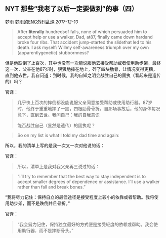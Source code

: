 ## NYT 那些“我老了以后一定要做到”的事（四）

梦雨 [梦雨的ENG外刊乱炖](javascript:void(0);) *2017-12-10*

> After **literally** hundredsof falls, none of which persuaded him to accept help or use a walker, Dad, at87, finally came down hardand broke four ribs. That accident jump-started the slidethat led to his death. I ask myself: Willmy self-awareness triumph over my own (apparentlygenetic) stubbornness?



但是他跌倒了上百次，其中也没有一次能说服他去接受帮助或者使用助步架，最终这一次，父亲在他87岁时，狠狠地摔在地上，碎了四块肋骨，让情况变得更糟，直到他去世。我自问道：到时候，我的自知之明会战胜自己的固执（看起来是遗传的）吗？



官译：



> 几乎快上百次的摔倒都没能说服父亲同意接受帮助或使用助行器。87岁时，他终于重重地摔了一跤，四根肋骨骨折。自那场事故后，他的身体每况愈下，直到去世。我问自己：我的自我意识
>
> 能否战胜自己（显然是遗传）的固执呢？



> So on my list is what I told my dad time and again:



所以，我的清单上写的是我一次又一次对他说的话：



官译：



> 所以，清单上是我对我父亲再三说过的话：



> “I’ll try to remember that the best way to stay independent is to accept smaller degrees of dependence or assistance. I’ll use a walker rather than fall and break bones.”



“我将尽力记住：保持自立的最佳途径是接受程度上较小的依靠或者帮助。我将使用助步架，而不是跌倒并且骨折。”



官译：



> “我会努力记住，保持独立最好的方式便是接受轻度的依赖或帮助。我会使用助行器，而不是摔断骨头。”









